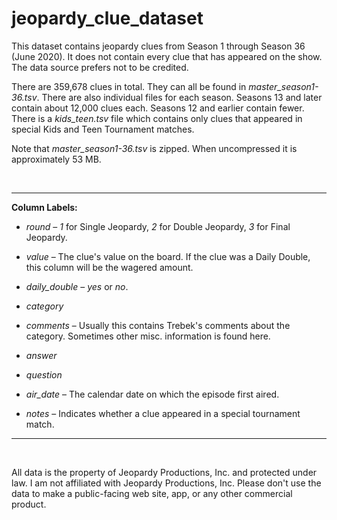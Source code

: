 # jeopardy_clue_dataset

This dataset contains jeopardy clues from Season 1 through 
Season 36 (June 2020). It does not contain
every clue that has appeared on the show. The data source prefers 
not to be credited.

There are 359,678 clues in total. They can all be found in 
*master_season1-36.tsv*. There are also individual files for each season. 
Seasons 13 and later contain about 12,000 clues each. 
Seasons 12 and earlier contain fewer. There is a *kids_teen.tsv* 
file which contains only clues that appeared in special Kids and Teen 
Tournament matches.

Note that *master_season1-36.tsv* is zipped. When uncompressed it
is approximately 53 MB.

<br />

---

**Column Labels:**

- *round* – *1* for Single Jeopardy, *2* for Double Jeopardy, 
*3* for Final Jeopardy.

- *value* – The clue's value on the board. If the clue was a Daily
Double, this column will be the wagered amount.

- *daily_double* – *yes* or *no*.

- *category*

- *comments* – Usually this contains Trebek's comments about the
category. Sometimes other misc. information is found here.

- *answer*

- *question*

- *air_date* – The calendar date on which the episode first aired.

- *notes* – Indicates whether a clue appeared in a special tournament
match.

---

<br />

All data is the property of Jeopardy Productions, Inc. and 
protected under law. I am not affiliated with Jeopardy Productions, 
Inc. Please don't use the data to make a public-facing web site, app, 
or any other commercial product.
